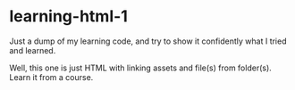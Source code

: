 # learning-html-1
Just a dump of my learning code, and try to show it confidently what I tried and learned.

Well, this one is just HTML with linking assets and file(s) from folder(s). Learn it from a course.